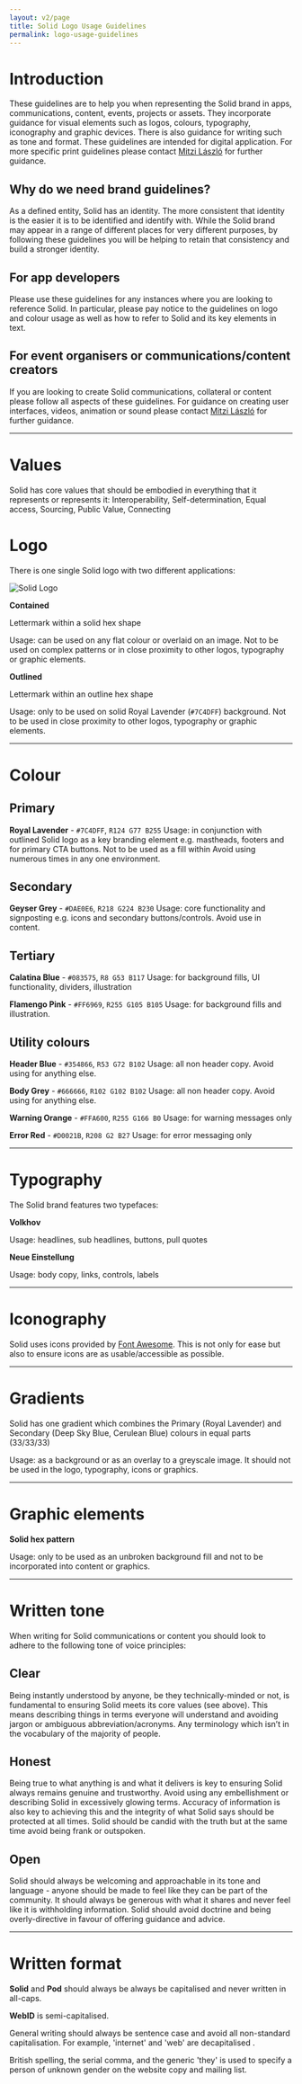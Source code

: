 ```yaml
---
layout: v2/page
title: Solid Logo Usage Guidelines
permalink: logo-usage-guidelines
---
```


# Introduction

These guidelines are to help you when representing the Solid brand in apps, communications, content, events, projects or assets. They incorporate guidance for visual elements such as logos, colours, typography, iconography and graphic devices. There is also guidance for writing such as tone and format. These guidelines are intended for digital application. For more specific print guidelines please contact [Mitzi László](https://github.com/Mitzi-Laszlo) for further guidance.

Why do we need brand guidelines?
-
As a defined entity, Solid has an identity. The more consistent that identity is the easier it is to be identified and identify with. While the Solid brand may appear in a range of different places for very different purposes, by following these guidelines you will be helping to retain that consistency and build a stronger identity.

For app developers
-
Please use these guidelines for any instances where you are looking to reference Solid. In particular, please pay notice to the guidelines on logo and colour usage as well as how to refer to Solid and its key elements in text.

For event organisers or communications/content creators
-
If you are looking to create Solid communications, collateral or content please follow all aspects of these guidelines. For guidance on creating user interfaces, videos, animation or sound please contact [Mitzi László](https://github.com/Mitzi-Laszlo) for further guidance.
___

# Values

Solid has core values that should be embodied in everything that it represents or represents it: Interoperability, Self-determination, Equal access, Sourcing, Public Value, Connecting

# Logo

There is one single Solid logo with two different applications:

![Solid Logo](https://avatars3.githubusercontent.com/u/14262490?v=3&s=200)

**Contained**

Lettermark within a solid hex shape

Usage: can be used on any flat colour or overlaid on an image. Not to be used on complex patterns or in close proximity to other logos, typography or graphic elements.

**Outlined**

Lettermark within an outline hex shape

Usage: only to be used on solid Royal Lavender (`#7C4DFF`) background. Not to be used in close proximity to other logos, typography or graphic elements.
___

# Colour 

Primary
-
**Royal Lavender** - `#7C4DFF`, `R124 G77 B255`
Usage: in conjunction with outlined Solid logo as a key branding element e.g. mastheads, footers and for primary CTA buttons. Not to be used as a fill within Avoid using numerous times in any one environment. 

Secondary
-
**Geyser Grey** - `#DAE0E6`, `R218 G224 B230`
Usage: core functionality and signposting e.g. icons and secondary buttons/controls. Avoid use in content.

Tertiary
-
**Calatina Blue** - `#083575`, `R8 G53 B117`
Usage: for background fills, UI functionality, dividers, illustration

**Flamengo Pink** - `#FF6969`, `R255 G105 B105`
Usage: for background fills and illustration.

Utility colours
-
**Header Blue** - `#354866`, `R53 G72 B102`
Usage: all non header copy. Avoid using for anything else.

**Body Grey** - `#666666`, `R102 G102 B102`
Usage: all non header copy. Avoid using for anything else.

**Warning Orange** - `#FFA600`, `R255 G166 B0`
Usage: for warning messages only

**Error Red** - `#D0021B`, `R208 G2 B27`
Usage: for error messaging only
___

# Typography

The Solid brand features two typefaces:

**Volkhov**
 
Usage: headlines, sub headlines, buttons, pull quotes

**Neue Einstellung**
 
Usage: body copy, links, controls, labels
___

# Iconography

Solid uses icons provided by [Font Awesome](https://fontawesome.com). This is not only for ease but also to ensure icons are as usable/accessible as possible.
___

# Gradients

Solid has one gradient which combines the Primary (Royal Lavender) and Secondary (Deep Sky Blue, Cerulean Blue) colours in equal parts (33/33/33)

Usage: as a background or as an overlay to a greyscale image. It should not be used in the logo, typography, icons or graphics.
___

# Graphic elements

**Solid hex pattern**

Usage: only to be used as an unbroken background fill and not to be incorporated into content or graphics.
___

# Written tone

When writing for Solid communications or content you should look to adhere to the following tone of voice principles:

Clear
-
Being instantly understood by anyone, be they technically-minded or not, is fundamental to ensuring Solid meets its core values (see above). This means describing things in terms everyone will understand and avoiding jargon or ambiguous abbreviation/acronyms. Any  terminology which isn’t in the vocabulary of the majority of people.

Honest
-
Being true to what anything is and what it delivers is key to ensuring Solid always remains genuine and trustworthy. Avoid using any embellishment or describing Solid in excessively glowing terms. Accuracy of information is also key to achieving this and the integrity of what Solid says should be protected at all times. Solid should be candid with the truth but at the same time avoid being frank or outspoken.

Open
-
Solid should always be welcoming and approachable in its tone and language - anyone should be made to feel like they can be part of the community. It should always be generous with what it shares and never feel like it is withholding information. Solid should avoid doctrine and being overly-directive in favour of offering guidance and advice.
___

# Written format

**Solid** and **Pod** should always be always be capitalised and never written in all-caps.

**WebID** is semi-capitalised. 

General writing should always be sentence case and avoid all non-standard capitalisation. For example, 'internet' and 'web' are decapitalised . 

British spelling, the serial comma, and the generic 'they' is used to specify a person of unknown gender on the website copy and mailing list. 
